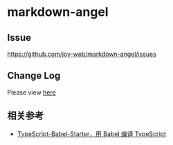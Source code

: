 # markdown-angel

## Issue

https://github.com/joy-web/markdown-angel/issues

## Change Log

Please view [here](./CHANGELOG.md)

## 相关参考

- [TypeScript-Babel-Starter，用 Babel 编译 TypeScript](https://github.com/Microsoft/TypeScript-Babel-Starter#readme)
